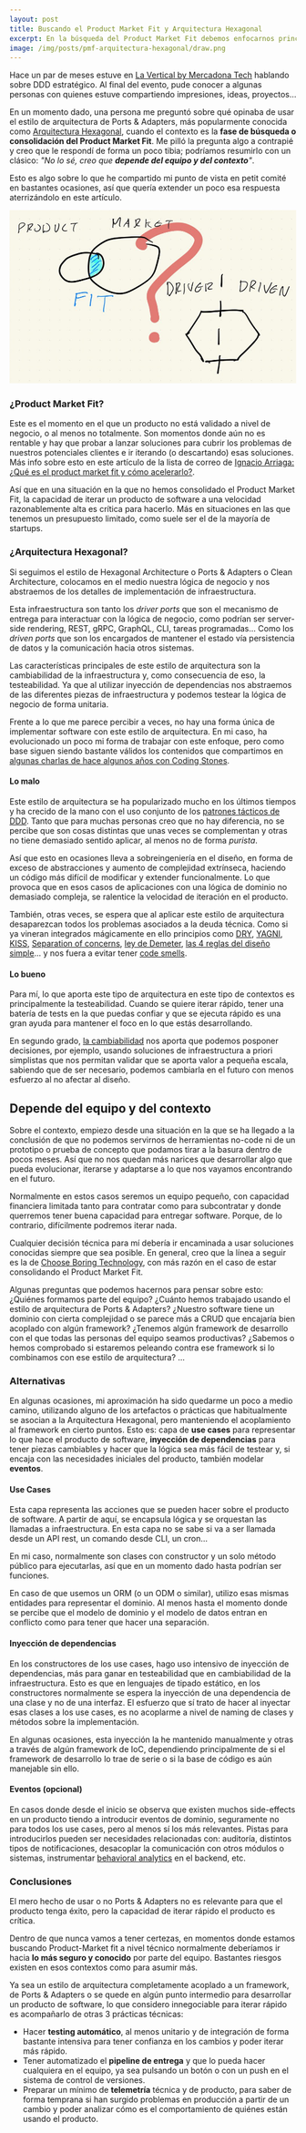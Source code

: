 ```yaml
---
layout: post
title: Buscando el Product Market Fit y Arquitectura Hexagonal
excerpt: En la búsqueda del Product Market Fit debemos enfocarnos principalmente en la capacidad de iterar las soluciones. Dependiendo del equipo y el contexto a veces la Arquitectura Hexagonal puede ayudarnos, y otras veces no
image: /img/posts/pmf-arquitectura-hexagonal/draw.png
---
```


Hace un par de meses estuve en [La Vertical by Mercadona Tech](https://www.linkedin.com/company/la-vertical/) hablando sobre DDD estratégico. Al final del evento, pude conocer a algunas personas con quienes estuve compartiendo impresiones, ideas, proyectos…

En un momento dado, una persona me preguntó sobre qué opinaba de usar el estilo de arquitectura de Ports & Adapters, más popularmente conocida como [Arquitectura Hexagonal](https://alistair.cockburn.us/hexagonal-architecture/), cuando el contexto es la **fase de búsqueda o consolidación del Product Market Fit**. Me pilló la pregunta algo a contrapié y creo que le respondí de forma un poco tibia; podríamos resumirlo con un clásico: *"No lo sé, creo que **depende del equipo y del contexto**"*.

Esto es algo sobre lo que he compartido mi punto de vista en petit comité en bastantes ocasiones, así que quería extender un poco esa respuesta aterrizándolo en este artículo.

![Dibujo que representa el product market fin, un hexágono dividido de driver y driven con un interrogante encima](/img/posts/pmf-arquitectura-hexagonal/draw.png  "Dibujo que representa el product market fin, un hexágono dividido de driver y driven con un interrogante encima")


### ¿Product Market Fit?

Este es el momento en el que un producto no está validado a nivel de negocio, o al menos no totalmente. Son momentos donde aún no es rentable y hay que probar a lanzar soluciones para cubrir los problemas de nuestros potenciales clientes e ir iterando (o descartando) esas soluciones. Más info sobre esto en este artículo de la lista de correo de [Ignacio Arriaga: ¿Qué es el product market fit y cómo acelerarlo?](https://disaaster.io/que-es-el-product-market-fit/).

Así que en una situación en la que no hemos consolidado el Product Market Fit, la capacidad de iterar un producto de software a una velocidad razonablemente alta es crítica para hacerlo. Más en situaciones en las que tenemos un presupuesto limitado, como suele ser el de la mayoría de startups.

### ¿Arquitectura Hexagonal?

Si seguimos el estilo de Hexagonal Architecture o Ports & Adapters o Clean Architecture, colocamos en el medio nuestra lógica de negocio y nos abstraemos de los detalles de implementación de infraestructura.

Esta infraestructura son tanto los *driver ports* que son el mecanismo de entrega para interactuar con la lógica de negocio, como podrían ser server-side rendering, REST, gRPC, GraphQL, CLI, tareas programadas... Como los *driven ports* que son los encargados de mantener el estado vía persistencia de datos y la comunicación hacia otros sistemas.

Las características principales de este estilo de arquitectura son la cambiabilidad de la infraestructura y, como consecuencia de eso, la testeabilidad. Ya que al utilizar inyección de dependencias nos abstraemos de las diferentes piezas de infraestructura y podemos testear la lógica de negocio de forma unitaria.

Frente a lo que me parece percibir a veces, no hay una forma única de implementar software con este estilo de arquitectura. En mi caso, ha evolucionado un poco mi forma de trabajar con este enfoque, pero como base siguen siendo bastante válidos los contenidos que compartimos en [algunas charlas de hace algunos años con Coding Stones](https://medium.com/coding-stones/clean-architecture-tour-2016-2017-90bb205d443c).

#### Lo malo

Este estilo de arquitectura se ha popularizado mucho en los últimos tiempos y ha crecido de la mano con el uso conjunto de los [patrones tácticos de DDD](https://danilat.com/weblog/2019/09/17/ddd-in-a-shot). Tanto que para muchas personas creo que no hay diferencia, no se percibe que son cosas distintas que unas veces se complementan y otras no tiene demasiado sentido aplicar, al menos no de forma *purista*.

Así que esto en ocasiones lleva a sobreingeniería en el diseño, en forma de exceso de abstracciones y aumento de complejidad extrínseca, haciendo un código más difícil de modificar y extender funcionalmente. Lo que provoca que en esos casos de aplicaciones con una lógica de dominio no demasiado compleja, se ralentice la velocidad de iteración en el producto.

También, otras veces, se espera que al aplicar este estilo de arquitectura desaparezcan todos los problemas asociados a la deuda técnica. Como si ya vineran integrados mágicamente en ello principios como [DRY](https://en.wikipedia.org/wiki/Don%27t_repeat_yourself), [YAGNI](https://en.wikipedia.org/wiki/You_aren%27t_gonna_need_it), [KISS](https://en.wikipedia.org/wiki/KISS_principle), [Separation of concerns](https://en.wikipedia.org/wiki/Separation_of_concerns), [ley de Demeter](https://en.wikipedia.org/wiki/Law_of_Demeter), [las 4 reglas del diseño simple](https://martinfowler.com/bliki/BeckDesignRules.html)... y nos fuera a evitar tener [code smells](https://refactoring.guru/es/refactoring/smells).

#### Lo bueno

Para mí, lo que aporta este tipo de arquitectura en este tipo de contextos es principalmente la testeabilidad. Cuando se quiere iterar rápido, tener una batería de tests en la que puedas confiar y que se ejecuta rápido es una gran ayuda para mantener el foco en lo que estás desarrollando.

En segundo grado, [la cambiabilidad](https://danilat.com/weblog/2021/12/01/cambio-en-paralelo-event-bus) nos aporta que podemos posponer decisiones, por ejemplo, usando soluciones de infraestructura a priori simplistas que nos permitan validar que se aporta valor a pequeña escala, sabiendo que de ser necesario, podemos cambiarla en el futuro con menos esfuerzo al no afectar al diseño.

## Depende del equipo y del contexto

Sobre el contexto, empiezo desde una situación en la que se ha llegado a la conclusión de que no podemos servirnos de herramientas no-code ni de un prototipo o prueba de concepto que podamos tirar a la basura dentro de pocos meses. Así que no nos quedan más narices que desarrollar algo que pueda evolucionar, iterarse y adaptarse a lo que nos vayamos encontrando en el futuro.

Normalmente en estos casos seremos un equipo pequeño, con capacidad financiera limitada tanto para contratar como para subcontratar y donde querremos tener buena capacidad para entregar software. Porque, de lo contrario, difícilmente podremos iterar nada.

Cualquier decisión técnica para mí debería ir encaminada a usar soluciones conocidas siempre que sea posible. En general, creo que la línea a seguir es la de [Choose Boring Technology](https://mcfunley.com/choose-boring-technology), con más razón en el caso de estar consolidando el Product Market Fit.

Algunas preguntas que podemos hacernos para pensar sobre esto: ¿Quiénes formamos parte del equipo? ¿Cuánto hemos trabajado usando el estilo de arquitectura de Ports & Adapters? ¿Nuestro software tiene un dominio con cierta complejidad o se parece más a CRUD que encajaría bien acoplado con algún framework? ¿Tenemos algún framework de desarrollo con el que todas las personas del equipo seamos productivas? ¿Sabemos o hemos comprobado si estaremos peleando contra ese framework si lo combinamos con ese estilo de arquitectura? ...

### Alternativas

En algunas ocasiones, mi aproximación ha sido quedarme un poco a medio camino, utilizando alguno de los artefactos o prácticas que habitualmente se asocian a la Arquitectura Hexagonal, pero manteniendo el acoplamiento al framework en cierto puntos. Esto es: capa de **use cases** para representar lo que hace el producto de software, **inyección de dependencias** para tener piezas cambiables y hacer que la lógica sea más fácil de testear y, si encaja con las necesidades iniciales del producto, también modelar **eventos**.

#### Use Cases

Esta capa representa las acciones que se pueden hacer sobre el producto de software. A partir de aquí, se encapsula lógica y se orquestan las llamadas a infraestructura. En esta capa no se sabe si va a ser llamada desde un API rest, un comando desde CLI, un cron…

En mi caso, normalmente son clases con constructor y un solo método público para ejecutarlas, así que en un momento dado hasta podrían ser funciones.

En caso de que usemos un ORM (o un ODM o similar), utilizo esas mismas entidades para representar el dominio. Al menos hasta el momento donde se percibe que el modelo de dominio y el modelo de datos entran en conflicto como para tener que hacer una separación.

#### Inyección de dependencias

En los constructores de los use cases, hago uso intensivo de inyección de dependencias, más para ganar en testeabilidad que en cambiabilidad de la infraestructura. Esto es que en lenguajes de tipado estático, en los constructores normalmente se espera la inyección de una dependencia de una clase y no de una interfaz. El esfuerzo que sí trato de hacer al inyectar esas clases a los use cases, es no acoplarme a nivel de naming de clases y métodos sobre la implementación.

En algunas ocasiones, esta inyección la he mantenido manualmente y otras a través de algún framework de IoC, dependiendo principalmente de si el framework de desarrollo lo trae de serie o si la base de código es aún manejable sin ello.

#### Eventos (opcional)

En casos donde desde el inicio se observa que existen muchos side-effects en un producto tiendo a introducir eventos de dominio, seguramente no para todos los use cases, pero al menos sí los más relevantes. Pistas para introducirlos pueden ser necesidades relacionadas con: auditoría, distintos tipos de notificaciones, desacoplar la comunicación con otros módulos o sistemas, instrumentar [behavioral analytics](https://amplitude.com/blog/behavioral-analytics-definition) en el backend, etc.

### Conclusiones

El mero hecho de usar o no Ports & Adapters no es relevante para que el producto tenga éxito, pero la capacidad de iterar rápido el producto es crítica. 

Dentro de que nunca vamos a tener certezas, en momentos donde estamos buscando Product-Market fit a nivel técnico normalmente deberíamos ir hacia **lo más seguro y conocido** por parte del equipo. Bastantes riesgos existen en esos contextos como para asumir más.

Ya sea un estilo de arquitectura completamente acoplado a un framework, de Ports & Adapters o se quede en algún punto intermedio para desarrollar un producto de software, lo que considero innegociable para iterar rápido es acompañarlo de otras 3 prácticas técnicas:
- Hacer **testing automático**, al menos unitario y de integración de forma bastante intensiva para tener confianza en los cambios y poder iterar más rápido.
- Tener automatizado el **pipeline de entrega** y que lo pueda hacer cualquiera en el equipo, ya sea pulsando un botón o con un push en el sistema de control de versiones.
- Preparar un mínimo de **telemetría** técnica y de producto, para saber de forma temprana si han surgido problemas en producción a partir de un cambio y poder analizar cómo es el comportamiento de quiénes están usando el producto.

